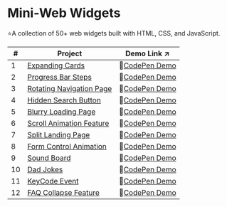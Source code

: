 # Mini-Web Widgets
⭐A collection of 50+ web widgets built with HTML, CSS, and JavaScript.

| #️ | Project | Demo Link ↗️ |
|---|---------|-----------|
| 1 | [Expanding Cards](01_expanding_cards) | 🔗[CodePen Demo](https://codepen.io/sidneyshafer/pen/qBwqVWp) |
| 2 | [Progress Bar Steps](02_progress_bar_steps) | 🔗[CodePen Demo](https://codepen.io/sidneyshafer/pen/oNOYoNd) |
| 3 | [Rotating Navigation Page](03_rotating_navigation) | 🔗[CodePen Demo](https://codepen.io/sidneyshafer/pen/poBNdWR) |
| 4 | [Hidden Search Button](04_hidden_search) | 🔗[CodePen Demo](https://codepen.io/sidneyshafer/pen/GRLNOMb) |
| 5 | [Blurry Loading Page](05_blurry_loading) | 🔗[CodePen Demo](https://codepen.io/sidneyshafer/pen/ExJNbbE) |
| 6 | [Scroll Animation Feature](06_scroll_animation) | 🔗[CodePen Demo](https://codepen.io/sidneyshafer/pen/bGJBYaE) |
| 7 | [Split Landing Page](07_split_landing) | 🔗[CodePen Demo](https://codepen.io/sidneyshafer/pen/rNbWYpY) |
| 8 | [Form Control Animation](08_form_wave_animation) | 🔗[CodePen Demo](https://codepen.io/sidneyshafer/pen/vYMyWpM) |
| 9 | [Sound Board](09_sound_board) | 🔗[CodePen Demo](https://codepen.io/sidneyshafer/pen/bGJBYLE) |
| 10 | [Dad Jokes](10_dad_jokes) | 🔗[CodePen Demo](https://codepen.io/sidneyshafer/pen/NWmbwMr) |
| 11 | [KeyCode Event](11_event_keycodes) | 🔗[CodePen Demo](https://codepen.io/sidneyshafer/pen/xxeRPJa) |
| 12 | [FAQ Collapse Feature](12_faq_collapse) | 🔗[CodePen Demo](https://codepen.io/sidneyshafer/pen/vYMyWzq) |
